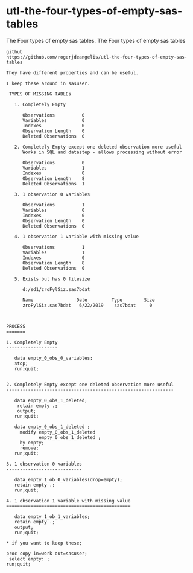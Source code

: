 # utl-the-four-types-of-empty-sas-tables
The Four types of empty sas tables.
    The Four types of empty sas tables                                                  
                                                                                        
    github                                                                              
    https://github.com/rogerjdeangelis/utl-the-four-types-of-empty-sas-tables           
                                                                                        
    They have different properties and can be useful.                                   
                                                                                        
    I keep these around in sasuser.                                                     
                                                                                        
     TYPES OF MISSING TABLEs                                                            
                                                                                        
       1. Completely Empty                                                              
                                                                                        
          Observations          0                                                       
          Variables             0                                                       
          Indexes               0                                                       
          Observation Length    0                                                       
          Deleted Observations  0                                                       
                                                                                        
       2. Completely Empty except one deleted observation more useful                   
          Works in SQL and datastep - allows processing without error                   
                                                                                        
          Observations          0                                                       
          Variables             1                                                       
          Indexes               0                                                       
          Observation Length    8                                                       
          Deleted Observations  1                                                       
                                                                                        
       3. 1 observation 0 variables                                                     
                                                                                        
          Observations          1                                                       
          Variables             0                                                       
          Indexes               0                                                       
          Observation Length    0                                                       
          Deleted Observations  0                                                       
                                                                                        
       4. 1 observation 1 variable with missing value                                   
                                                                                        
          Observations          1                                                       
          Variables             1                                                       
          Indexes               0                                                       
          Observation Length    8                                                       
          Deleted Observations  0   
          
       5. Exists but has 0 filesize                           
                                                          
          d:/sd1/zroFylSiz.sas7bdat                           
                                                          
          Name                Date         Type        Size   
          zroFylSiz.sas7bdat   6/22/2019    sas7bdat     0     

                                                                                        
                                                                                        
    PROCESS                                                                             
    =======                                                                             
                                                                                        
    1. Completely Empty                                                                 
    -------------------                                                                 
                                                                                        
       data empty_0_obs_0_variables;                                                    
       stop;                                                                            
       run;quit;                                                                        
                                                                                        
                                                                                        
    2. Completely Empty except one deleted observation more useful                      
    --------------------------------------------------------------                      
                                                                                        
       data empty_0_obs_1_deleted;                                                      
        retain empty .;                                                                 
        output;                                                                         
       run;quit;                                                                        
                                                                                        
       data empty_0_obs_1_deleted ;                                                     
         modify empty_0_obs_1_deleted                                                   
                empty_0_obs_1_deleted ;                                                 
         by empty;                                                                      
         remove;                                                                        
       run;quit;                                                                        
                                                                                        
    3. 1 observation 0 variables                                                        
    ----------------------------                                                        
                                                                                        
       data empty_1_ob_0_variables(drop=empty);                                         
       retain empty .;                                                                  
       run;quit;                                                                        
                                                                                        
    4. 1 observation 1 variable with missing value                                      
    ==============================================                                      
                                                                                        
       data empty_1_ob_1_variables;                                                     
       retain empty .;                                                                  
       output;                                                                          
       run;quit;                                                                        
                                                                                        
    * if you want to keep these;                                                        
                                                                                        
    proc copy in=work out=sasuser;                                                      
     select empty: ;                                                                    
    run;quit;                                                                           
                                                                                        
